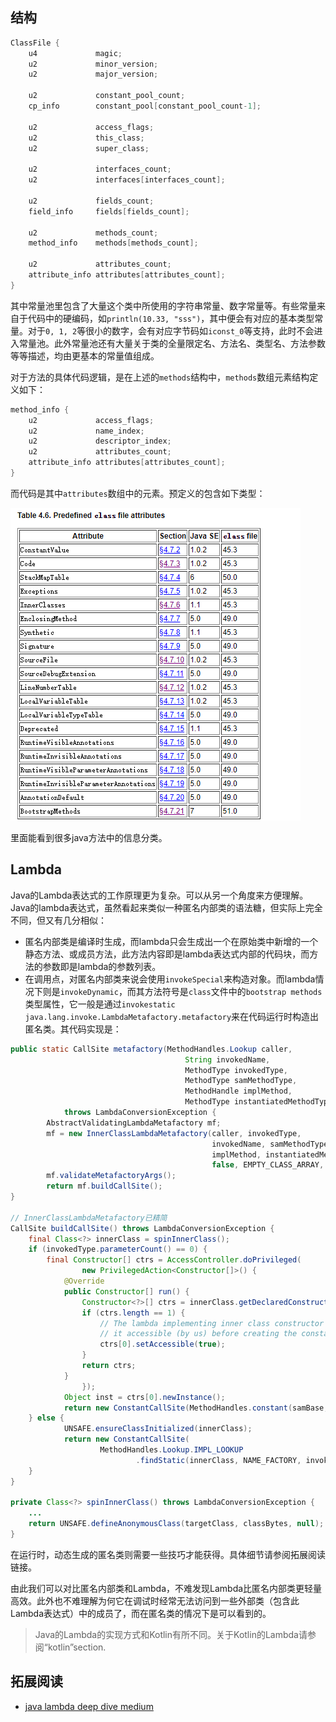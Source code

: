 ## 结构
```cpp
ClassFile {
    u4             magic;
    u2             minor_version;
    u2             major_version;

    u2             constant_pool_count;
    cp_info        constant_pool[constant_pool_count-1];

    u2             access_flags;
    u2             this_class;
    u2             super_class;

    u2             interfaces_count;
    u2             interfaces[interfaces_count];

    u2             fields_count;
    field_info     fields[fields_count];

    u2             methods_count;
    method_info    methods[methods_count];

    u2             attributes_count;
    attribute_info attributes[attributes_count];
}
```
其中常量池里包含了大量这个类中所使用的字符串常量、数字常量等。有些常量来自于代码中的硬编码，如`println(10.33, "sss")`，其中便会有对应的基本类型常量。对于`0, 1, 2`等很小的数字，会有对应字节码如`iconst_0`等支持，此时不会进入常量池。此外常量池还有大量关于类的全量限定名、方法名、类型名、方法参数等等描述，均由更基本的常量值组成。

对于方法的具体代码逻辑，是在上述的`methods`结构中，`methods`数组元素结构定义如下：

```cpp
method_info {
    u2             access_flags;
    u2             name_index;
    u2             descriptor_index;
    u2             attributes_count;
    attribute_info attributes[attributes_count];
}
```
而代码是其中`attributes`数组中的元素。预定义的包含如下类型：

![](../pics/jvm_attributes.png)

里面能看到很多java方法中的信息分类。

## Lambda

Java的Lambda表达式的工作原理更为复杂。可以从另一个角度来方便理解。Java的lambda表达式，虽然看起来类似一种匿名内部类的语法糖，但实际上完全不同，但又有几分相似：

- 匿名内部类是编译时生成，而lambda只会生成出一个在原始类中新增的一个静态方法、或成员方法，此方法内容即是lambda表达式内部的代码块，而方法的参数即是lambda的参数列表。
- 在调用点，对匿名内部类来说会使用`invokeSpecial`来构造对象。而lambda情况下则是`invokeDynamic`，而其方法符号是`class`文件中的`bootstrap methods`类型属性，它一般是通过`invokestatic java.lang.invoke.LambdaMetafactory.metafactory`来在代码运行时构造出匿名类。其代码实现是：
```java
public static CallSite metafactory(MethodHandles.Lookup caller,
                                       String invokedName,
                                       MethodType invokedType,
                                       MethodType samMethodType,
                                       MethodHandle implMethod,
                                       MethodType instantiatedMethodType)
            throws LambdaConversionException {
        AbstractValidatingLambdaMetafactory mf;
        mf = new InnerClassLambdaMetafactory(caller, invokedType,
                                             invokedName, samMethodType,
                                             implMethod, instantiatedMethodType,
                                             false, EMPTY_CLASS_ARRAY, EMPTY_MT_ARRAY);
        mf.validateMetafactoryArgs();
        return mf.buildCallSite();
}

// InnerClassLambdaMetafactory已精简
CallSite buildCallSite() throws LambdaConversionException {
    final Class<?> innerClass = spinInnerClass();
    if (invokedType.parameterCount() == 0) {
        final Constructor[] ctrs = AccessController.doPrivileged(
                new PrivilegedAction<Constructor[]>() {
            @Override
            public Constructor[] run() {
                Constructor<?>[] ctrs = innerClass.getDeclaredConstructors();
                if (ctrs.length == 1) {
                    // The lambda implementing inner class constructor is private, set
                    // it accessible (by us) before creating the constant sole instance
                    ctrs[0].setAccessible(true);
                }
                return ctrs;
            }
                });
            Object inst = ctrs[0].newInstance();
            return new ConstantCallSite(MethodHandles.constant(samBase, inst));
    } else {
            UNSAFE.ensureClassInitialized(innerClass);
            return new ConstantCallSite(
                    MethodHandles.Lookup.IMPL_LOOKUP
                            .findStatic(innerClass, NAME_FACTORY, invokedType));
    }
}

private Class<?> spinInnerClass() throws LambdaConversionException {
    ...
    return UNSAFE.defineAnonymousClass(targetClass, classBytes, null);
}
```
在运行时，动态生成的匿名类则需要一些技巧才能获得。具体细节请参阅拓展阅读链接。

由此我们可以对比匿名内部类和Lambda，不难发现Lambda比匿名内部类更轻量高效。此外也不难理解为何它在调试时经常无法访问到一些外部类（包含此Lambda表达式）中的成员了，而在匿名类的情况下是可以看到的。

> Java的Lambda的实现方式和Kotlin有所不同。关于Kotlin的Lambda请参阅“kotlin”section.

## 拓展阅读

- [java lambda deep dive medium](https://medium.com/@jpwang/deep-dive-into-java-lambda-0x02-a7cf51e1f0ed)